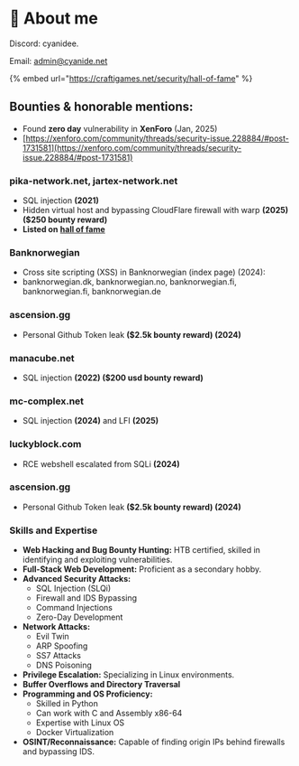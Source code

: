 # 🧸 About me

Discord: cyanidee.

Email: admin@cyanide.net



{% embed url="https://craftigames.net/security/hall-of-fame" %}

## Bounties & honorable mentions:

* Found **zero day** vulnerability in **XenForo** (Jan, 2025)
* [https://xenforo.com/community/threads/security-issue.228884/#post-1731581](https://xenforo.com/community/threads/security-issue.228884/#post-1731581)



### pika-network.net, jartex-network.net

* SQL injection **(2021)**
* Hidden virtual host and bypassing CloudFlare firewall with warp **(2025) ($250 bounty reward)**
* **Listed on** [**hall of fame**](https://craftigames.net/security/hall-of-fame)



### **Banknorwegian**

* Cross site scripting (XSS) in Banknorwegian (index page) (2024):&#x20;
* banknorwegian.dk, banknorwegian.no, banknorwegian.fi,  banknorwegian.fi, banknorwegian.de

### **ascension**.gg

* Personal Github Token leak **($2.5k bounty reward) (2024)**

### manacube.net

* SQL injection **(2022) ($200 usd bounty reward)**

### mc-complex.net

* SQL injection **(2024)** and LFI **(2025)**



### luckyblock.com

* RCE webshell escalated from SQLi **(2024)**



### **ascension**.gg

* Personal Github Token leak **($2.5k bounty reward) (2024)**



###





### Skills and Expertise

* **Web Hacking and Bug Bounty Hunting:** HTB certified, skilled in identifying and exploiting vulnerabilities.
* **Full-Stack Web Development:** Proficient as a secondary hobby.
* **Advanced Security Attacks:**
  * SQL Injection (SLQi)
  * Firewall and IDS Bypassing
  * Command Injections
  * Zero-Day Development
* **Network Attacks:**
  * Evil Twin
  * ARP Spoofing
  * SS7 Attacks
  * DNS Poisoning
* **Privilege Escalation:** Specializing in Linux environments.
* **Buffer Overflows and Directory Traversal**
* **Programming and OS Proficiency:**
  * Skilled in Python
  * Can work with C and Assembly x86-64
  * Expertise with Linux OS
  * Docker Virtualization
* **OSINT/Reconnaissance:** Capable of finding origin IPs behind firewalls and bypassing IDS.&#x20;
